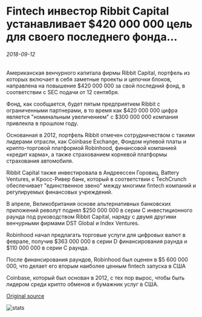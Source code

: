 # Fintech инвестор Ribbit Capital устанавливает $420 000 000 цель для своего последнего фонда...

###### 2018-09-12

Американская венчурного капитала фирмы Ribbit Capital, портфель из которых включает в себя заметные проекты и цепочки блоков, направлена на повышение $420 000 000 за свой последний фонд, в соответствии с SEC подачи от 12 сентября.

Фонд, как сообщается, будет пятым предприятием Ribbit с ограниченными партнерами, в то время как $420 000 000 цифра является "номинальным увеличением" с $300 000 000 компания привлекла в прошлом году.

Основанная в 2012, портфель Ribbit отмечен сотрудничеством с такими лидерами отрасли, как Coinbase Exchange, Фондом нулевой платы и крипто-торговой платформой Robinhood, финансовой компанией «кредит карма», а также страхованием корневой платформы страхования автомобиля.

Ribbit Capital также инвестировала в Андреессен Горовиц, Battery Ventures, и Кросс-Ривер банк, который в соответствии с TechCrunch обеспечивает "единственное звено" между многими fintech компаний и регулируемых финансовых учреждений.

В апреле, Великобритания основе альтернативных банковских приложений револут поднял $250 000 000 в серии C инвестиционного раунда под руководством Ribbit Capital, наряду с двумя другими венчурными фирмами DST Global и Index Ventures.

Robinhood начал предлагать торговые услуги для цифровых валют в феврале, получив $363 000 000 в серии D финансирования раунда и $110 000 000 в серии C раунда.

После финансирования раундов, Robinhood был оценен в $5 600 000 000, что делает его вторым наиболее ценным fintech запуска в США

Coinbase, который был основан в 2012, с тех пор вырос, чтобы быть лидером среди крипто обменов и бумажник услуг в США.

[Original source](https://cointelegraph.com/news/fintech-investor-ribbit-capital-sets-420-million-goal-for-its-latest-fund)

![stats](https://c.statcounter.com/11760860/0/a89fa40b/1/ "stats")